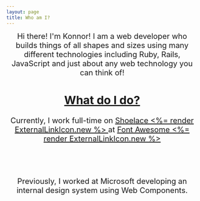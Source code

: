 ```yaml
---
layout: page
title: Who am I?
---
```


<article style='text-align: center; width: 100%; max-width: 600px; font-size: 1.25rem; margin: 0 auto;'>
    Hi there! I'm Konnor! I am a web developer who builds things of all shapes and sizes using many different technologies including Ruby, Rails, JavaScript and just about any web technology you can think of!
</article>

<section style='text-align: center; width: 100%; max-width: 600px; font-size: 1.25rem; margin: 2rem auto 0;'>
  <h2 id="what-do-i-do">
    <a href="#what-do-i-do">
      What do I do?
    </a>
  </h2>

  Currently, I work full-time on
  <a class="link__flex link--external" href="https://shoelace.style">
    Shoelace <%= render ExternalLinkIcon.new %>
  </a> at
  <a class="link__flex link--external" href="https://fontawesome.com">
    Font Awesome <%= render ExternalLinkIcon.new %>
  </a>


  <br><br>

  Previously, I worked at Microsoft developing an internal design system using
  Web Components.
</section>

